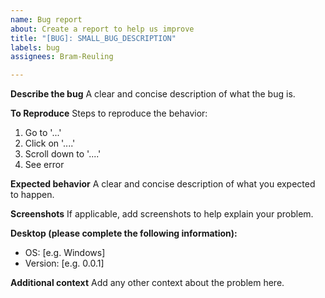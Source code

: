 ```yaml
---
name: Bug report
about: Create a report to help us improve
title: "[BUG]: SMALL_BUG_DESCRIPTION"
labels: bug
assignees: Bram-Reuling

---
```


**Describe the bug**
A clear and concise description of what the bug is.

**To Reproduce**
Steps to reproduce the behavior:
1. Go to '...'
2. Click on '....'
3. Scroll down to '....'
4. See error

**Expected behavior**
A clear and concise description of what you expected to happen.

**Screenshots**
If applicable, add screenshots to help explain your problem.

**Desktop (please complete the following information):**
 - OS: [e.g. Windows]
 - Version: [e.g. 0.0.1]

**Additional context**
Add any other context about the problem here.
